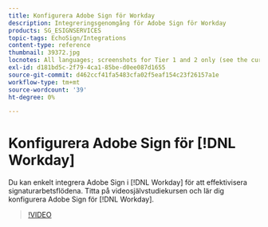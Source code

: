 ```yaml
---
title: Konfigurera Adobe Sign för Workday
description: Integreringsgenomgång för Adobe Sign för Workday
products: SG_ESIGNSERVICES
topic-tags: EchoSign/Integrations
content-type: reference
thumbnail: 39372.jpg
locnotes: All languages; screenshots for Tier 1 and 2 only (see the currently published localized page for guidance)
exl-id: d181bd5c-2f79-4ca1-85be-d0ee087d1655
source-git-commit: d462ccf41fa5483cfa02f5eaf154c23f26157a1e
workflow-type: tm+mt
source-wordcount: '39'
ht-degree: 0%

---
```


# Konfigurera Adobe Sign för [!DNL Workday]

Du kan enkelt integrera Adobe Sign i [!DNL Workday] för att effektivisera signaturarbetsflödena. Titta på videosjälvstudiekursen och lär dig konfigurera Adobe Sign för [!DNL Workday].

>[!VIDEO](https://video.tv.adobe.com/v/39372?hidetitle=true)
